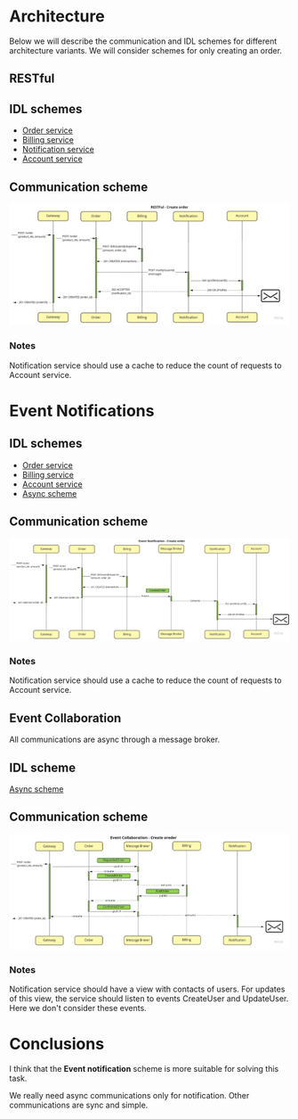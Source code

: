 # Architecture

Below we will describe the communication and IDL schemes for different architecture variants. We will consider schemes for only creating an order.

## RESTful

## IDL schemes

- [Order service](https://github.com/ds-vologdin/otus-software-architect/blob/main/task06/arch/restful/order.yml)
- [Billing service](https://github.com/ds-vologdin/otus-software-architect/blob/main/task06/arch/restful/billing.yml)
- [Notification service](https://github.com/ds-vologdin/otus-software-architect/blob/main/task06/arch/restful/notification.yml)
- [Account service](https://github.com/ds-vologdin/otus-software-architect/blob/main/task06/arch/restful/account.yml)

## Communication scheme
![restful](https://github.com/ds-vologdin/otus-software-architect/blob/main/task06/images/restful.jpg)

### Notes

Notification service should use a cache to reduce the count of requests to Account service.

# Event Notifications

## IDL schemes

- [Order service](https://github.com/ds-vologdin/otus-software-architect/blob/main/task06/arch/event%20notification/order.yml)
- [Billing service](https://github.com/ds-vologdin/otus-software-architect/blob/main/task06/arch/event%20notification/billing.yml)
- [Account service](https://github.com/ds-vologdin/otus-software-architect/blob/main/task06/arch/event%20notification/account.yml)
- [Async scheme](https://github.com/ds-vologdin/otus-software-architect/blob/main/task06/arch/event%20notification/async.yml)

## Communication scheme

![event notification](https://github.com/ds-vologdin/otus-software-architect/blob/main/task06/images/event_notification.jpg)

### Notes

Notification service should use a cache to reduce the count of requests to Account service.

## Event Collaboration

All communications are async through a message broker.

## IDL scheme

[Async scheme](https://github.com/ds-vologdin/otus-software-architect/blob/main/task06/arch/event%20collaboration/async.yml)

## Communication scheme

![event collaboration](https://github.com/ds-vologdin/otus-software-architect/blob/main/task06/images/event_collaboration.jpg)

### Notes

Notification service should have a view with contacts of users. For updates of this view, the service should listen to events CreateUser and UpdateUser. Here we don't consider these events.


# Conclusions

I think that the **Event notification** scheme is more suitable for solving this task.

We really need async communications only for notification. Other communications are sync and simple.
